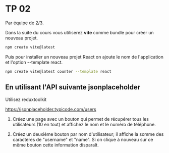 # TP 02 

Par équipe de 2/3.

Dans la suite du cours vous utiliserez **vite** comme bundle pour créer un nouveau projet.

```bash
npm create vite@latest
```

Puis pour installer un nouveau projet React on ajoute le nom de l'application et l'option --template react.

```bash
npm create vite@latest counter --template react
```

## En utilisant l'API suivante jsonplaceholder

Utilisez reduxtoolkit

https://jsonplaceholder.typicode.com/users

1. Créez une page avec un bouton qui permet de récupérer tous les utilisateurs (10 en tout) et affichez le nom et le numéro de téléphone.

2. Créez un deuxième bouton par nom d'utilisateur; il affiche la somme des caractères de "username" et "name". Si on clique à nouveau sur ce même bouton cette information disparaît.